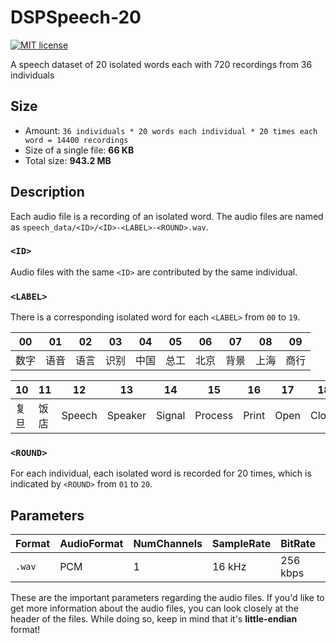 # DSPSpeech-20

[![MIT license](https://img.shields.io/badge/license-MIT-e78ac3.svg)](https://mit-license.org)

A speech dataset of 20 isolated words each with 720 recordings from 36 individuals

## Size

* Amount: `36 individuals * 20 words each individual * 20 times each word = 14400 recordings`
* Size of a single file: __66 KB__
* Total size: __943.2 MB__

## Description

Each audio file is a recording of an isolated word. The audio files are named as `speech_data/<ID>/<ID>-<LABEL>-<ROUND>.wav`.

### `<ID>`

Audio files with the same `<ID>` are contributed by the same individual.

### `<LABEL>`

There is a corresponding isolated word for each `<LABEL>` from `00` to `19`.

|  00    |   01  |    02  |   03  |    04    |    05 |   06   |  07   |    08  |    09    |
| ------ | ------ | ------ | ------- | ------- |------ | ------ | ------ | ------- | ------- |
| 数字    | 语音   | 语言   | 识别     | 中国    | 总工    | 北京   | 背景   | 上海     | 商行    |

|  10    |   11  |    12  |   13  |    14    |    15 |   16   |  17   |    18  |    19    |
| ------ | ------ | ------ | ------- | ------- |------ | ------ | ------ | ------- | ------- |
| 复旦    | 饭店   | Speech | Speaker | Signal  |Process | Print | Open   | Close   | Project |

### `<ROUND>`

For each individual, each isolated word is recorded for 20 times, which is indicated by `<ROUND>` from `01` to `20`.

## Parameters

| Format | AudioFormat | NumChannels | SampleRate | BitRate | BitDepth | length |
| ------ | ------ | ------ | ------- | ------- | ------- | ------- |
| `.wav` | PCM | 1 | 16 kHz | 256 kbps | 16 bits | ~2 s |

These are the important parameters regarding the audio files. 
If you'd like to get more information about the audio files, 
you can look closely at the header of the files.
While doing so, keep in mind that it's __little-endian__ format!
